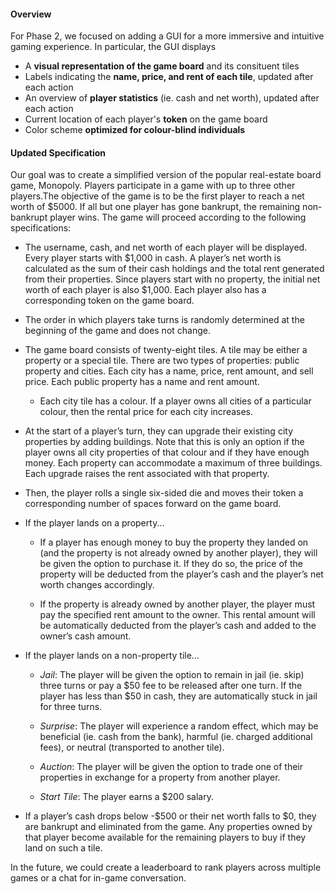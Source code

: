 #### Overview 
For Phase 2, we focused on adding a GUI for a more immersive and intuitive gaming experience. In particular, the GUI displays 

- A **visual representation of the game board** and its consituent tiles
- Labels indicating the **name, price, and rent of each tile**, updated after each action
- An overview of **player statistics** (ie. cash and net worth), updated after each action
- Current location of each player's **token** on the game board
- Color scheme **optimized for colour-blind individuals**

#### Updated Specification
Our goal was to create a simplified version of the popular real-estate board game, Monopoly. Players participate in a game with up to three other players.The objective of the game is to be the first player to reach a net worth of $5000. If all but one player has gone bankrupt, the remaining non-bankrupt player wins. The game will proceed according to the following specifications: 

- The username, cash, and net worth of each player will be displayed. Every player starts with \$1,000 in cash. A player’s net worth is calculated as the sum of their cash holdings and the total rent generated from their properties. Since players start with no property, the initial net worth of each player is also $1,000. Each player also has a corresponding token on the game board.

- The order in which players take turns is randomly determined at the beginning of the game and does not change.

- The game board consists of twenty-eight tiles. A tile may be either a property or a special tile. There are two types of properties: public property and cities. Each city has a name, price, rent amount, and sell price. Each public property has a name and rent amount.

  - Each city tile has a colour. If a player owns all cities of a particular colour, then the rental price for each city increases.
  
- At the start of a player’s turn, they can upgrade their existing city properties by adding buildings. Note that this is only an option if the player owns all city properties of that colour and if they have enough money. Each property can accommodate a maximum of three buildings. Each upgrade raises the rent associated with that property.

- Then, the player rolls a single six-sided die and moves their token a corresponding number of spaces forward on the game board.

- If the player lands on a property...

  - If a player has enough money to buy the property they landed on (and the property is not already owned by another player), they will be given the option to purchase it. If they do so, the price of the property will be deducted from the player’s cash and the player’s net worth changes accordingly.
  
  - If the property is already owned by another player, the player must pay the specified rent amount to the owner. This rental amount will be automatically deducted from the player’s cash and added to the owner’s cash amount.
  
- If the player lands on a non-property tile…
  - *Jail*: The player will be given the option to remain in jail (ie. skip) three turns or pay a \$50 fee to be released after one turn. If the player has less than \$50 in cash, they are automatically stuck in jail for three turns.
  
  - *Surprise*: The player will experience a random effect, which may be beneficial (ie. cash from the bank), harmful (ie. charged additional fees), or neutral (transported to another tile).
  
  - *Auction*: The player will be given the option to trade one of their properties in exchange for a property from another player. 
  
  - *Start Tile*: The player earns a \$200 salary.
  
- If a player’s cash drops below -\$500 or their net worth falls to \$0, they are bankrupt and eliminated from the game. Any properties owned by that player become available for the remaining players to buy if they land on such a tile.

In the future, we could create a leaderboard to rank players across multiple games or a chat for in-game conversation. 

